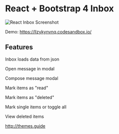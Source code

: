 React + Bootstrap 4 Inbox
==

![React Inbox Screenshot](https://pbs.twimg.com/media/Dl7aY_5VsAAQImX.jpg)

Demo: <https://llzykynvnq.codesandbox.io/>

Features
--

Inbox loads data from json

Open message in modal

Compose message modal

Mark items as "read"

Mark items as "deleted"

Mark single items or toggle all

View deleted items



<http://themes.guide>